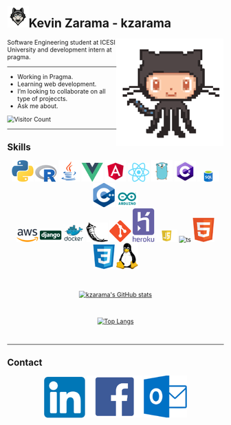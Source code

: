 <h1><img src=".images/wolf.png" width="50px"/>Kevin Zarama - kzarama</h1>

<img align='right' src="https://raw.githubusercontent.com/iCharlesZ/FigureBed/master/img/octocat.gif" width="250">

Software Engineering student at ICESI University and development intern at pragma.

---

-   Working in Pragma.
-   Learning web development.
-   I’m looking to collaborate on all type of projeccts.
-   Ask me about.

![Visitor Count](https://profile-counter.glitch.me/kzarama/count.svg)

---

## Skills

<div align=center>
<img src=".images/python.png" alt="python" width=50px/>
<img src=".images/r.png" alt="r" width=50px/>
<img src=".images/java.png" alt="java" width=50px/>
<img src=".images/vue.png" alt="vue" width=50px/>
<img src=".images/angular.png" alt="angular" width=50px/>
<img src=".images/react.png" alt="react" width=50px/>
<img src=".images/go.png" alt="go" width=50px/>
<img src=".images/csharp.png" alt="csharp" width=50px/>
<img src=".images/sql.png" alt="sql" width=50px/>
<img src=".images/c++.png" alt="c++" width=50px/>
<img src=".images/arduino.png" alt="arduino" width=50px/>
</div>
<div align=center>
<img src=".images/aws.png" alt="aws" width=50px/>
<img src=".images/django.png" alt="django" width=50px/>
<img src=".images/docker.png" alt="docker" width=50px/>
<img src=".images/flask.png" alt="flask" width=50px/>
<img src=".images/git.png" alt="git" width=50px/>
<img src=".images/heroku.png" alt="heroku" width=50px/>
<img src=".images/js.png" alt="js" width=50px/>
<img src=".images/ts.png" alt="ts" width=50px/>
<img src=".images/html.png" alt="html" width=50px/>
<img src=".images/css.png" alt="css" width=50px/>
<img src=".images/linux.png" alt="linux" width=50px/>
</div>

<br />
<br />

<div align=center>

[![kzarama's GitHub stats](https://github-readme-stats.vercel.app/api?username=kzarama&theme=chartreuse-dark)](https://github.com/anuraghazra/github-readme-stats)

<br />

[![Top Langs](https://github-readme-stats.vercel.app/api/top-langs/?username=kzarama&theme=chartreuse-dark)](https://github.com/anuraghazra/github-readme-stats)

</div>

<br />

---

## Contact

<div align=center>

<a href="https://www.linkedin.com/in/kevin-zarama/"><img src=".images/linkedin.png" alt="linkedin" width="95px" /></a>
<a href="https://www.facebook.com/people/Kevin-Zarama/100005800039156"><img src=".images/facebook.png" alt="facebook" width="130px" /></a>
<a href="mailto:zaramaluna1999@hotmail.com"><img src=".images/outlook.png" alt="outlook" width="100px" /></a>

</div>
